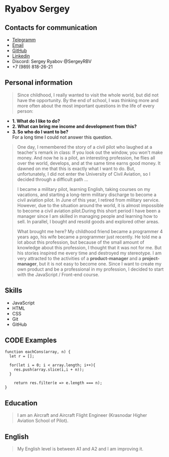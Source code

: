 # **Ryabov Sergey**
## **Contacts for communication**
  * [Telegramm](https://t.me/boxforde)  
  * [Email](http://serzryabov14@gmail.com)  
  * [GitHub](https://github.com/SergeyRbv)  
  * [Linkedin](https://www.linkedin.com/in/Sergeyrbv) 
  *  Discord: Sergey Ryabov @SergeyRBV
  * +7 (989) 818-26-21

## **Personal information** 
>Since childhood, I really wanted to visit the whole world, but did not have the opportunity. By the end of school, I was thinking more and more often about the most important questions in the life of every person:    
  - **1. What do I like to do?** 
  - **2. What can bring me income and development from this?**
  - **3. So who do I want to be?**\
   For a long time I could not answer this question. 
>
>One day, I remembered the story of a civil pilot who laughed at a teacher's remark in class: If you look out the window, you won't make money. And now he is a pilot, an interesting profession, he flies all over the world, develops, and at the same time earns good money. It dawned on me that this is exactly what I want to do. But, unfortunately, I did not enter the University of Civil Aviation, so I decided through a difficult path ... 
>
>I became a military pilot, learning English, taking courses on my vacations, and starting a long-term military discharge to become a civil aviation pilot. In June of this year, I retired from military service. However, due to the situation around the world, it is almost impossible to become a civil aviation pilot.During this short period I have been a manager since I am skilled in managing people and learning how to sell. In parallel, I bought and resold goods and explored other areas.
>
>What brought me here? My childhood friend became a programmer 4 years ago, his wife became a programmer just recently. He told me a lot about this profession, but because of the small amount of knowledge about this profession, I thought that it was not for me. But his stories inspired me every time and destroyed my stereotype. I am very attracted to the activities of a **product-manager** and a **project-manager**, but it is not easy to become one. Since I want to create my own product and be a professional in my profession, I decided to start with the JavaScript / Front-end course.

## Skills
  * JavaScript
  * HTML
  * CSS
  * Git
  * GitHub

## CODE Examples
```
function eachCons(array, n) {
  let r = [];
  
  for(let i = 0; i < array.length; i++){
    res.push(array.slice(i,i + n));
  }
  
	return res.filter(e => e.length === n);
}
```

## Education
>I am an Aircraft and Aircraft Flight Engineer (Krasnodar Higher Aviation School of Pilot).

## English
>My English level is between A1 and A2 and I am improving it.